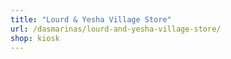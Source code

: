 ```yaml
---
title: "Lourd & Yesha Village Store"
url: /dasmarinas/lourd-and-yesha-village-store/
shop: kiosk
---
```

